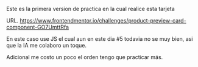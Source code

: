 Este es la primera version de practica en la cual realice esta tarjeta

URL. https://www.frontendmentor.io/challenges/product-preview-card-component-GO7UmttRfa

En este caso use JS el cual aun en este dia #5 todavia no se muy bien, asi que la IA me colaboro un toque.

Adicional me costo un poco el orden tengo que practicar más.